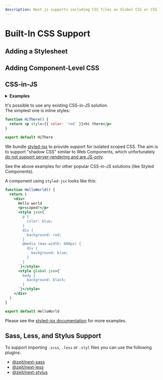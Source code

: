 ```yaml
---
description: Next.js supports including CSS files as Global CSS or CSS Modules, using `styled-jsx` for CSS-in-JS, or any other CSS-in-JS solution! Learn more here.
---
```


# Built-In CSS Support

## Adding a Stylesheet

## Adding Component-Level CSS

## CSS-in-JS

<details>
  <summary><b>Examples</b></summary>
  <ul>
    <li><a href="https://github.com/zeit/next.js/tree/canary/examples/basic-css">Styled JSX</a></li>
    <li><a href="https://github.com/zeit/next.js/tree/canary/examples/with-styled-components">Styled Components</a></li>
    <li><a href="https://github.com/zeit/next.js/tree/canary/examples/with-styletron">Styletron</a></li>
    <li><a href="https://github.com/zeit/next.js/tree/canary/examples/with-glamor">Glamor</a></li>
    <li><a href="https://github.com/zeit/next.js/tree/canary/examples/with-cxs">Cxs</a></li>
    <li><a href="https://github.com/zeit/next.js/tree/canary/examples/with-aphrodite">Aphrodite</a></li>
    <li><a href="https://github.com/zeit/next.js/tree/canary/examples/with-fela">Fela</a></li>
  </ul>
</details>

It's possible to use any existing CSS-in-JS solution. The simplest one is inline styles:

```jsx
function HiThere() {
  return <p style={{ color: 'red' }}>hi there</p>
}

export default HiThere
```

We bundle [styled-jsx](https://github.com/zeit/styled-jsx) to provide support for isolated scoped CSS.
The aim is to support "shadow CSS" similar to Web Components, which unfortunately [do not support server-rendering and are JS-only](https://github.com/w3c/webcomponents/issues/71).

See the above examples for other popular CSS-in-JS solutions (like Styled Components).

A component using `styled-jsx` looks like this:

```jsx
function HelloWorld() {
  return (
    <div>
      Hello world
      <p>scoped!</p>
      <style jsx>{`
        p {
          color: blue;
        }
        div {
          background: red;
        }
        @media (max-width: 600px) {
          div {
            background: blue;
          }
        }
      `}</style>
      <style global jsx>{`
        body {
          background: black;
        }
      `}</style>
    </div>
  )
}

export default HelloWorld
```

Please see the [styled-jsx documentation](https://github.com/zeit/styled-jsx) for more examples.

## Sass, Less, and Stylus Support

To support importing `.scss`, `.less` or `.styl` files you can use the following plugins:

- [@zeit/next-sass](https://github.com/zeit/next-plugins/tree/master/packages/next-sass)
- [@zeit/next-less](https://github.com/zeit/next-plugins/tree/master/packages/next-less)
- [@zeit/next-stylus](https://github.com/zeit/next-plugins/tree/master/packages/next-stylus)
